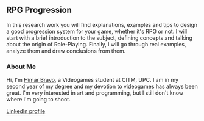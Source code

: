 ## RPG Progression

In this research work you will find explanations, examples and tips to design a good progression system for your game, whether it's RPG or not.
I will start with a brief introduction to the subject, defining concepts and talking about the origin of Role-Playing. Finally, I will go through real examples, analyze them and draw conclusions from them.

### About Me
Hi, I'm [Himar Bravo](https://github.com/himar33), a Videogames student at CITM, UPC. I am in my second year of my degree and my devotion to videogames has always been great. I'm very interested in art and programming, but I still don't know where I'm going to shoot.

[LinkedIn profile](https://www.linkedin.com/in/himar-bravo-gonz%C3%A1lez-bb7a8b1ab/)
